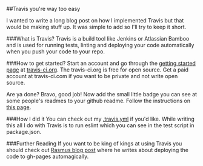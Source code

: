 ##Travis you're way too easy

I wanted to write a long blog post on how I implemented Travis but that would be making stuff up. It was simple to add so I'll try to keep it short.

###What is Travis?
Travis is a build tool like Jenkins or Atlassian Bamboo and is used for running tests, linting and deploying your code automatically when you push your code to your repo.

###How to get started?
Start an account and go through the [getting started page](https://travis-ci.org/getting_started) at [travis-ci.org](https://travis-ci.org). The travis-ci.org is free for open source. Get a paid account at travis-ci.com if you want to be private and not write open source.

Are ya done? Bravo, good job! Now add the small little badge you can see at some people's readmes to your github readme. Follow the instructions on [this page](https://docs.travis-ci.com/user/status-images/).

###How I did it
You can check out my [.travis.yml](https://github.com/Swoot1/ria2015/blob/gh-pages/.travis.yml) if you'd like. While writing this all I do with Travis is to run eslint which you can see in the test script in package.json.

###Further Reading
If you want to be king of kings at using Travis you should check out [Rasmus blog post](https://rasmus.eneman.eu/continuous-integration-and-deployment-to-gh-pages/) where he writes about deploying the code to gh-pages automagically.
